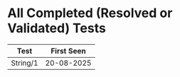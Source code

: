 # All Completed (Resolved or Validated) Tests

| Test | First Seen |
|------|------------|
| String/1 | 20-08-2025 |
